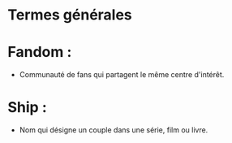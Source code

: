 # **Termes générales**




# Fandom :
* Communauté de fans qui partagent le même centre d'intérêt.

# Ship :
* Nom qui désigne un couple dans une série, film ou livre.
